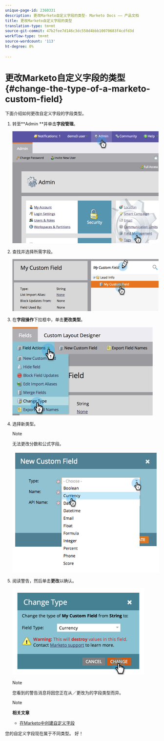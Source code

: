 ```yaml
---
unique-page-id: 2360331
description: 更改Marketo自定义字段的类型- Marketo Docs —— 产品文档
title: 更改Marketo自定义字段的类型
translation-type: tm+mt
source-git-commit: 47b2fee7d146c3dc558d4bbb10070683f4cdfd3d
workflow-type: tm+mt
source-wordcount: '113'
ht-degree: 0%

---
```



# 更改Marketo自定义字段的类型{#change-the-type-of-a-marketo-custom-field}

下面介绍如何更改自定义字段的字段类型。

1. 转至**Admin **并单击&#x200B;**字段管理**。

   ![](assets/image2014-9-18-13-3a4-3a39.png)

1. 查找并选择所需字段。

   ![](assets/image2014-9-18-13-3a4-3a48.png)

1. 在&#x200B;**字段操作**&#x200B;下拉框中，单击&#x200B;**更改类型**。

   ![](assets/image2014-9-18-13-3a4-3a57.png)

1. 选择新类型。

   >[!NOTE]
   >
   >无法更改分数和公式字段。

   ![](assets/image2015-4-22-9-3a39-3a3.png)

1. 阅读警告，然后单击**更改**以确认。

   ![](assets/image2014-9-18-13-3a5-3a23.png)

   >[!NOTE]
   >
   >您看到的警告消息将因您正在从／更改为的字段类型而异。

   >[!NOTE]
   >
   >**相关文章**
   >
   >    
   >    
   >    * [在Marketo中创建自定义字段](create-a-custom-field-in-marketo.md)


您的自定义字段现在属于不同类型。 好！